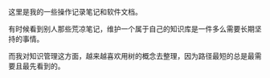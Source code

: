 这里是我的一些操作记录笔记和软件文档。

有时候看到别人那些荒凉笔记，维护一个属于自己的知识库是一件多么需要长期坚持的事情。

而我对知识管理这方面，越来越喜欢用树的概念去整理，因为路径最短的总是最需要且最先看到的。
